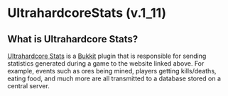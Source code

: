 UltrahardcoreStats (v.1_11)
==========================

What is Ultrahardcore Stats?
----------------------------

[Ultrahardcore Stats](http://uhc.ttaylorr.com) is a [Bukkit](http://bukkit.org) plugin that is responsible for sending statistics generated during a game to the website linked above.  For example, events such as ores being mined, players getting kills/deaths, eating food, and much more are all transmitted to a database stored on a central server.
